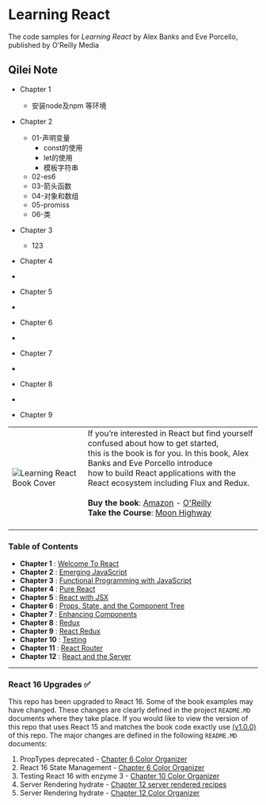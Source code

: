 Learning React
=================
The code samples for *Learning React* by Alex Banks and Eve Porcello, published by O'Reilly Media

## Qilei Note
* Chapter 1
   *  安装node及npm 等环境
* Chapter 2
   * 01-声明变量
     * const的使用
     * let的使用
     * 模板字符串
   * 02-es6
   * 03-箭头函数
   * 04-对象和数组
   * 05-promiss
   * 06-类

* Chapter 3
   *  123
* Chapter 4
*
* Chapter 5
*
* Chapter 6
*
* Chapter 7
*
* Chapter 8
*
* Chapter 9

|          |          |
|----------|----------|
| ![Learning React Book Cover](https://raw.githubusercontent.com/MoonHighway/learning-react/master/learning-react.jpg) |  If you’re interested in React but find yourself confused about how to get started,<br> this is the book is for you. In this book, Alex Banks and Eve Porcello introduce<br> how to build React applications with the React ecosystem including Flux and Redux.<br><br> __Buy the book__: [Amazon](https://www.amazon.com/Learning-React-Functional-Development-Flux/dp/1491954620/ref=sr_1_1?s=books&ie=UTF8&qid=1466542799&sr=1-1&keywords=learning+react) - [O'Reilly](http://shop.oreilly.com/product/0636920049579.do)<br>__Take the Course__: [Moon Highway](http://www.moonhighway.com)<br><br>  |

### Table of Contents

* __Chapter 1__ : [Welcome To React](https://github.com/MoonHighway/learning-react/tree/master/chapter-01)
* __Chapter 2__ : [Emerging JavaScript](https://github.com/MoonHighway/learning-react/tree/master/chapter-02)
* __Chapter 3__ : [Functional Programming with JavaScript](https://github.com/MoonHighway/learning-react/tree/master/chapter-03)
* __Chapter 4__ : [Pure React](https://github.com/MoonHighway/learning-react/tree/master/chapter-04)
* __Chapter 5__ : [React with JSX](https://github.com/MoonHighway/learning-react/tree/master/chapter-05)
* __Chapter 6__ : [Props, State, and the Component Tree](https://github.com/MoonHighway/learning-react/tree/master/chapter-06)
* __Chapter 7__ : [Enhancing Components](https://github.com/MoonHighway/learning-react/tree/master/chapter-07)
* __Chapter 8__ : [Redux](https://github.com/MoonHighway/learning-react/tree/master/chapter-08)
* __Chapter 9__ : [React Redux](https://github.com/MoonHighway/learning-react/tree/master/chapter-09)
* __Chapter 10__ : [Testing](https://github.com/MoonHighway/learning-react/tree/master/chapter-10)
* __Chapter 11__ : [React Router](https://github.com/MoonHighway/learning-react/tree/master/chapter-11)
* __Chapter 12__ : [React and the Server](https://github.com/MoonHighway/learning-react/tree/master/chapter-12)

-----------------------------------------

### React 16 Upgrades ✅
This repo has been upgraded to React 16. Some of the book examples may have changed. These changes
are clearly defined in the project `README.MD` documents where they take place. If you would like
to view the version of this repo that uses React 15 and matches the book code exactly use [(v1.0.0)](https://github.com/MoonHighway/learning-react/tree/v1.0.0) of
this repo. The major changes are defined in the following `README.MD` documents:

1. PropTypes deprecated - [Chapter 6 Color Organizer](https://github.com/MoonHighway/learning-react/tree/master/chapter-06/color-organizer)
2. React 16 State Management - [Chapter 6 Color Organizer ](https://github.com/MoonHighway/learning-react/tree/master/chapter-06/color-organizer)
3. Testing React 16 with enzyme 3 - [Chapter 10 Color Organizer](https://github.com/MoonHighway/learning-react/tree/master/chapter-10/color-organizer)
4. Server Rendering hydrate - [Chapter 12 server rendered recipes](https://github.com/MoonHighway/learning-react/tree/master/chapter-12/server-render-recipes)
5. Server Rendering hydrate - [Chapter 12 Color Organizer](https://github.com/MoonHighway/learning-react/tree/master/chapter-12/color-organizer)
